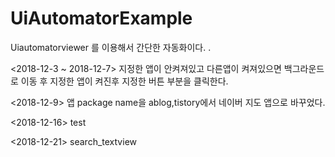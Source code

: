 # UiAutomatorExample


Uiautomatorviewer 를 이용해서 간단한 자동화이다.
.



<2018-12-3 ~ 2018-12-7>
지정한 앱이 안켜져있고 다른앱이 켜져있으면 백그라운드로 이동 후 지정한 앱이 켜진후 
지정한 버튼 부분을 클릭한다.

<2018-12-9>
앱 package name을 ablog,tistory에서 네이버 지도 앱으로 바꾸었다.

<2018-12-16>
test

<2018-12-21>
search_textview 
